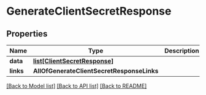 # GenerateClientSecretResponse

## Properties
Name | Type | Description | Notes
------------ | ------------- | ------------- | -------------
**data** | [**list[ClientSecretResponse]**](ClientSecretResponse.md) |  | 
**links** | **AllOfGenerateClientSecretResponseLinks** |  | 

[[Back to Model list]](../README.md#documentation-for-models) [[Back to API list]](../README.md#documentation-for-api-endpoints) [[Back to README]](../README.md)

